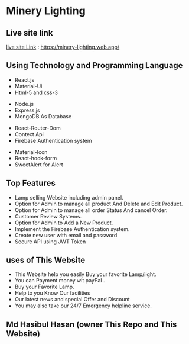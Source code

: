 # Minery Lighting

## Live site link

[live site Link](https://minery-lighting.web.app/) : https://minery-lighting.web.app/

## Using Technology and Programming Language

- React.js
- Material-Ui
- Html-5 and css-3

* Node.js
* Express.js
* MongoDB As Database

- React-Router-Dom
- Context Api
- Firebase Authentication system

* Material-Icon
* React-hook-form
* SweetAlert for Alert

## Top Features

- Lamp selling Website including admin panel.
- Option for Admin to manage all product And Delete and Edit Product.
- Option for Admin to manage all order Status And cancel Order.
- Customer Review Systems.
- Option for Admin to Add a New Product.
- Implement the Firebase Authentication system.
- Create new user with email and password
- Secure API using JWT Token

## uses of This Website

- This Website help you easily Buy your favorite Lamp/light.
- You can Payment money wit payPal .
- Buy your Favorite Lamp.
- Help to you Know Our facilities
- Our latest news and special Offer and Discount
- You may also take our 24/7 Emergency helpline service.

## Md Hasibul Hasan (owner This Repo and This Website)
